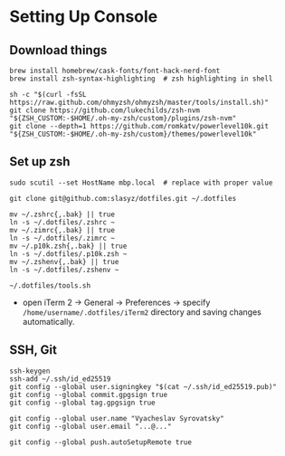# Setting Up Console

## Download things

```shell
brew install homebrew/cask-fonts/font-hack-nerd-font
brew install zsh-syntax-highlighting  # zsh highlighting in shell

sh -c "$(curl -fsSL https://raw.github.com/ohmyzsh/ohmyzsh/master/tools/install.sh)"
git clone https://github.com/lukechilds/zsh-nvm "${ZSH_CUSTOM:-$HOME/.oh-my-zsh/custom}/plugins/zsh-nvm"
git clone --depth=1 https://github.com/romkatv/powerlevel10k.git "${ZSH_CUSTOM:-$HOME/.oh-my-zsh/custom}/themes/powerlevel10k"
```


## Set up zsh

```shell
sudo scutil --set HostName mbp.local  # replace with proper value

git clone git@github.com:slasyz/dotfiles.git ~/.dotfiles

mv ~/.zshrc{,.bak} || true
ln -s ~/.dotfiles/.zshrc ~
mv ~/.zimrc{,.bak} || true
ln -s ~/.dotfiles/.zimrc ~
mv ~/.p10k.zsh{,.bak} || true
ln -s ~/.dotfiles/.p10k.zsh ~
mv ~/.zshenv{,.bak} || true
ln -s ~/.dotfiles/.zshenv ~

~/.dotfiles/tools.sh
```

- open iTerm 2 -> General -> Preferences -> specify `/home/username/.dotfiles/iTerm2` directory and saving changes automatically.


## SSH, Git

```shell
ssh-keygen
ssh-add ~/.ssh/id_ed25519
git config --global user.signingkey "$(cat ~/.ssh/id_ed25519.pub)"
git config --global commit.gpgsign true
git config --global tag.gpgsign true

git config --global user.name "Vyacheslav Syrovatsky"
git config --global user.email "...@..."

git config --global push.autoSetupRemote true
```
